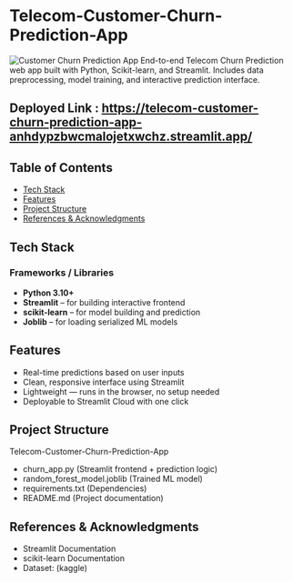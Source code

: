 # Telecom-Customer-Churn-Prediction-App

![Customer Churn Prediction App](https://github.com/user-attachments/assets/07632185-a76f-467b-9413-a6e37c910f39)
End-to-end Telecom Churn Prediction web app built with Python, Scikit-learn, and Streamlit. Includes data preprocessing, model training, and interactive prediction interface.

## Deployed Link : https://telecom-customer-churn-prediction-app-anhdypzbwcmalojetxwchz.streamlit.app/

## Table of Contents

- [Tech Stack](#tech-stack-)
- [Features](#features-)
- [Project Structure](#project-structure-)
- [References & Acknowledgments](#references--acknowledgments-)

## Tech Stack

### Frameworks / Libraries
- **Python 3.10+**
- **Streamlit** – for building interactive frontend
- **scikit-learn** – for model building and prediction
- **Joblib** – for loading serialized ML models


## Features

- Real-time predictions based on user inputs
- Clean, responsive interface using Streamlit
- Lightweight — runs in the browser, no setup needed
- Deployable to Streamlit Cloud with one click

## Project Structure

Telecom-Customer-Churn-Prediction-App
- churn_app.py                                        (Streamlit frontend + prediction logic)
- random_forest_model.joblib                          (Trained ML model)
- requirements.txt                                    (Dependencies)
- README.md                                           (Project documentation)

## References & Acknowledgments

- Streamlit Documentation
- scikit-learn Documentation
- Dataset: (kaggle)


